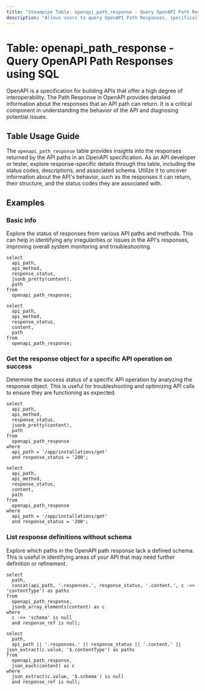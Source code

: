 ```yaml
---
title: "Steampipe Table: openapi_path_response - Query OpenAPI Path Responses using SQL"
description: "Allows users to query OpenAPI Path Responses, specifically the details of the responses returned by the API paths, providing insights into the API's behavior and potential issues."
---
```


# Table: openapi_path_response - Query OpenAPI Path Responses using SQL

OpenAPI is a specification for building APIs that offer a high degree of interoperability. The Path Response in OpenAPI provides detailed information about the responses that an API path can return. It is a critical component in understanding the behavior of the API and diagnosing potential issues.

## Table Usage Guide

The `openapi_path_response` table provides insights into the responses returned by the API paths in an OpenAPI specification. As an API developer or tester, explore response-specific details through this table, including the status codes, descriptions, and associated schema. Utilize it to uncover information about the API's behavior, such as the responses it can return, their structure, and the status codes they are associated with.

## Examples

### Basic info
Explore the status of responses from various API paths and methods. This can help in identifying any irregularities or issues in the API's responses, improving overall system monitoring and troubleshooting.

```sql+postgres
select
  api_path,
  api_method,
  response_status,
  jsonb_pretty(content),
  path
from
  openapi_path_response;
```

```sql+sqlite
select
  api_path,
  api_method,
  response_status,
  content,
  path
from
  openapi_path_response;
```

### Get the response object for a specific API operation on success
Determine the success status of a specific API operation by analyzing the response object. This is useful for troubleshooting and optimizing API calls to ensure they are functioning as expected.

```sql+postgres
select
  api_path,
  api_method,
  response_status,
  jsonb_pretty(content),
  path
from
  openapi_path_response
where
  api_path = '/app/installations/get'
  and response_status = '200';
```

```sql+sqlite
select
  api_path,
  api_method,
  response_status,
  content,
  path
from
  openapi_path_response
where
  api_path = '/app/installations/get'
  and response_status = '200';
```

### List response definitions without schema
Explore which paths in the OpenAPI path response lack a defined schema. This is useful in identifying areas of your API that may need further definition or refinement.

```sql+postgres
select
  path,
  concat(api_path, '.responses.', response_status, '.content.', c ->> 'contentType') as paths
from
  openapi_path_response,
  jsonb_array_elements(content) as c
where
  c ->> 'schema' is null
  and response_ref is null;
```

```sql+sqlite
select
  path,
  api_path || '.responses.' || response_status || '.content.' || json_extract(c.value, '$.contentType') as paths
from
  openapi_path_response,
  json_each(content) as c
where
  json_extract(c.value, '$.schema') is null
  and response_ref is null;
```